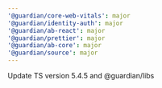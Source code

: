 ```yaml
---
'@guardian/core-web-vitals': major
'@guardian/identity-auth': major
'@guardian/ab-react': major
'@guardian/prettier': major
'@guardian/ab-core': major
'@guardian/source': major
---
```


Update TS version 5.4.5 and @guardian/libs
